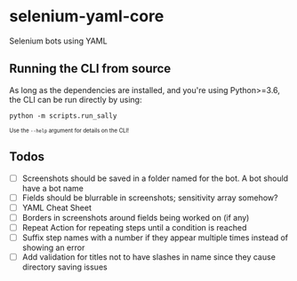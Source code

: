 # selenium-yaml-core
Selenium bots using YAML

## Running the CLI from source

As long as the dependencies are installed, and you're using Python>=3.6, the CLI can be run directly by using:

```python -m scripts.run_sally```

<sub><sup>Use the `--help` argument for details on the CLI!</sup></sub>


## Todos

- [ ] Screenshots should be saved in a folder named for the bot. A bot should have a bot name
- [ ] Fields should be blurrable in screenshots; sensitivity array somehow?
- [ ] YAML Cheat Sheet
- [ ] Borders in screenshots around fields being worked on (if any)
- [ ] Repeat Action for repeating steps until a condition is reached
- [ ] Suffix step names with a number if they appear multiple times instead of showing an error
- [ ] Add validation for titles not to have slashes in name since they cause directory saving issues